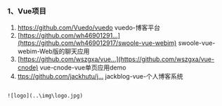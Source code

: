 ### 1、Vue项目

1. <https://github.com/Vuedo/vuedo>  vuedo-博客平台
2. [https://github.com/wh46901291...](https://github.com/wh469012917/swoole-vue-webim) swoole-vue-webim-Web版的聊天应用
3. [https://github.com/wszgxa/vue...](https://github.com/wszgxa/vue-cnode) vue-cnode-vue单页应用demo
4. [ttps://github.com/jackhutu/j...](https://github.com/jackhutu/jackblog-vue) jackblog-vue-个人博客系统

```haiyi*456* 

![logo](..\img\logo.jpg)

